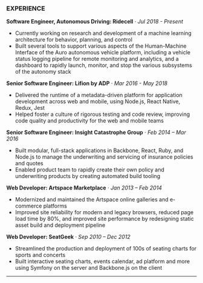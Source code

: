 ### EXPERIENCE

**Software Engineer, Autonomous Driving: Ridecell** &middot; *Jul 2018 - Present*
- Currently working on research and development of a machine learning architecture for behavior, planning, and control
- Built several tools to support various aspects of the Human-Machine Interface of the Auro autonomous vehicle platform, including a vehicle status logging pipeline for remote monitoring and analytics, and a dashboard to rapidly launch, monitor, and stop the various subsystems of the autonomy stack

**Senior Software Engineer: Lifion by ADP** &middot; *Mar 2016 - May 2018*
- Delivered the runtime of a metadata-driven platform for application development across web and mobile, using Node.js, React Native, Redux, Jest
- Helped foster a culture of rigorous testing and code review, improving code quality and productivity for the web and mobile teams

**Senior Software Engineer: Insight Catastrophe Group** &middot; *Feb 2014 – Mar 2016*
- Built modular, full-stack applications in Backbone, React, Ruby, and Node.js to manage the underwriting and servicing of insurance policies and quotes
- Enabled product team to rapidly create their own policy and underwriting products by creating automated build tooling

**Web Developer: Artspace Marketplace** &middot; *Jan 2013 – Feb 2014*
- Modernized and maintained the Artspace online galleries and e-commerce platforms
- Improved site reliability for modern and legacy browsers, reduced page load time by 80%, and improved site performance by redesigning static asset build and deployment pipeline

**Web Developer: SeatGeek** &middot; *Sep 2010 – Dec 2012*
- Streamlined the production and deployment of 100s of seating charts for sports and concerts
- Built interactive seating charts, events calendar, ad platform and more using Symfony on the server and Backbone.js on the client

---
